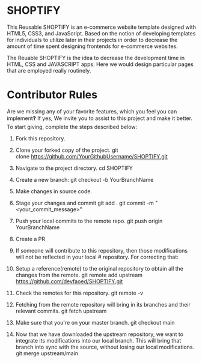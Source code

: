 # SHOPTIFY

This Reusable SHOPTIFY is an e-commerce website template designed with HTML5, CSS3, and JavaScript. Based on the notion of developing templates for individuals to utilize later in their projects in order to decrease the amount of time spent designing frontends for e-commerce websites.

The Reuable SHOPTIFY is the idea to decrease the development time in HTML, CSS and JAVASCRIPT apps. Here we would design particular pages that are employed really routinely.

# Contributor Rules

 Are we missing any of your favorite features, which you feel you can implement❓ If yes, We invite you to assist to this project and make it better. To start giving, complete the steps described below:

1. Fork this repository.

2. Clone your forked copy of the project.
    git clone https://github.com/YourGithubUsername/SHOPTIFY.git

3. Navigate to the project directory.
    cd SHOPTIFY

4. Create a new branch:
     git checkout -b YourBranchName

5. Make changes in source code.

6. Stage your changes and commit
     git add .
    git commit -m "<your_commit_message>"

7. Push your local commits to the remote repo.
    git push origin YourBranchName

8. Create a PR

9. If someone will contribute to this repository, then those modifications will not be reflected in your local # repository. For correcting that:

10. Setup a reference(remote) to the original repository to obtain all the changes from the remote.
    git remote add upstream https://github.com/devfaoed/SHOPTIFY.git

11. Check the remotes for this repository.
     git remote -v 

12. Fetching from the remote repository will bring in its branches and their relevant commits.
    git fetch upstream

13. Make sure that you're on your master branch.
    git checkout main

14. Now that we have downloaded the upstream repository, we want to integrate its modifications into our local branch. This will bring that branch into sync with the source, without losing our local modifications.
     git merge upstream/main